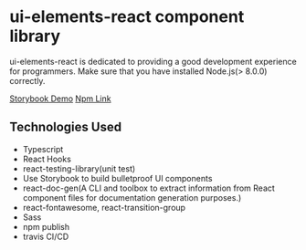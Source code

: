 # ui-elements-react component library
ui-elements-react is dedicated to providing a good development experience for programmers. Make sure that you have installed Node.js(> 8.0.0) correctly.

[Storybook Demo](https://waynexia888.github.io/ui-elements-react/?path=/story/welcome-page--welcome)
[Npm Link](https://www.npmjs.com/package/ui-elements-react)



## Technologies Used

- Typescript
- React Hooks
- react-testing-library(unit test)
- Use Storybook to build bulletproof UI components
- react-doc-gen(A CLI and toolbox to extract information from React component files for documentation generation purposes.)
- react-fontawesome, react-transition-group
- Sass
- npm publish
- travis CI/CD

